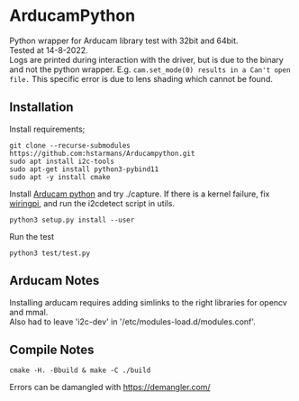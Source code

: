 # ArducamPython

Python wrapper for Arducam library test with 32bit and 64bit.  
Tested at 14-8-2022.  
Logs are printed during interaction with the driver, but is due to the binary and not the python wrapper.
E.g. ```cam.set_mode(0) results in a Can't open file.```
This specific error is due to lens shading which cannot be found.

## Installation
Install requirements;
```
git clone --recurse-submodules https://github.com:hstarmans/Arducampython.git
sudo apt install i2c-tools
sudo apt-get install python3-pybind11
sudo apt -y install cmake
```
Install [Arducam python](https://github.com/ArduCAM/MIPI_Camera) and try ./capture.  If there is a kernel failure, fix [wiringpi](https://github.com/ArduCAM/MIPI_Camera/issues/82), and run the i2cdetect script in utils.
```
python3 setup.py install --user
```
Run the test
```
python3 test/test.py
```
## Arducam Notes
Installing arducam requires adding simlinks to the right libraries for opencv and mmal.  
Also had to leave 'i2c-dev' in '/etc/modules-load.d/modules.conf'.

## Compile Notes
```
cmake -H. -Bbuild & make -C ./build
```
Errors can be damangled with https://demangler.com/
